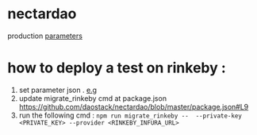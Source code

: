 # nectardao

production [parameters](https://docs.google.com/spreadsheets/d/1vt79eXdrc-kn04dRj5Qk-9xEqctPm5YcPEFI-qecQC4/edit#gid=0)

# how to deploy a test on rinkeby :

1. set parameter json . [e.g](https://github.com/daostack/nectardao/blob/master/parameters/model-10-10-2019-rinkeby.json) 
2. update migrate_rinkeby cmd at package.json https://github.com/daostack/nectardao/blob/master/package.json#L9 
3. run the following cmd :
   `npm run migrate_rinkeby --  --private-key <PRIVATE_KEY> --provider <RINKEBY_INFURA_URL>`
